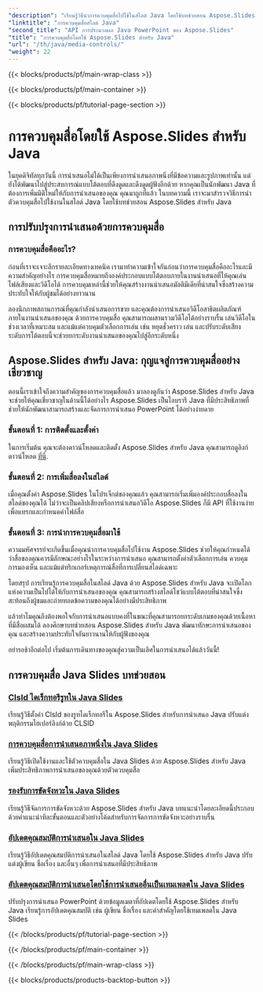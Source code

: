 ```yaml
---
"description": "เรียนรู้วิธีนำการควบคุมสื่อไปใช้ในสไลด์ Java โดยใช้บทช่วยสอน Aspose.Slides สำหรับ Java เพิ่มประสิทธิภาพการนำเสนอของคุณด้วยเสียงและวิดีโอได้อย่างราบรื่น"
"linktitle": "การควบคุมสื่อสไลด์ Java"
"second_title": "API การประมวลผล Java PowerPoint ของ Aspose.Slides"
"title": "การควบคุมสื่อโดยใช้ Aspose.Slides สำหรับ Java"
"url": "/th/java/media-controls/"
"weight": 22
---
```


{{< blocks/products/pf/main-wrap-class >}}

{{< blocks/products/pf/main-container >}}

{{< blocks/products/pf/tutorial-page-section >}}

# การควบคุมสื่อโดยใช้ Aspose.Slides สำหรับ Java


ในยุคดิจิทัลทุกวันนี้ การนำเสนอไม่ได้เป็นเพียงการนำเสนอภาพนิ่งที่มีข้อความและรูปภาพเท่านั้น แต่ยังได้พัฒนาไปสู่ประสบการณ์แบบโต้ตอบที่ดึงดูดและดึงดูดผู้ฟังอีกด้วย หากคุณเป็นนักพัฒนา Java ที่ต้องการเพิ่มมิติใหม่ให้กับการนำเสนอของคุณ คุณมาถูกที่แล้ว ในบทความนี้ เราจะมาสำรวจวิธีการนำตัวควบคุมสื่อไปใช้งานในสไลด์ Java โดยใช้บทช่วยสอน Aspose.Slides สำหรับ Java

## การปรับปรุงการนำเสนอด้วยการควบคุมสื่อ

### การควบคุมสื่อคืออะไร?

ก่อนที่เราจะเจาะลึกรายละเอียดทางเทคนิค เรามาทำความเข้าใจกันก่อนว่าการควบคุมสื่อคืออะไรและมีความสำคัญอย่างไร การควบคุมสื่อหมายถึงองค์ประกอบแบบโต้ตอบภายในงานนำเสนอที่ให้คุณเล่นไฟล์เสียงและวิดีโอได้ การควบคุมเหล่านี้ช่วยให้คุณสร้างงานนำเสนอมัลติมีเดียที่น่าสนใจซึ่งสร้างความประทับใจให้กับผู้ชมได้อย่างยาวนาน

ลองนึกภาพสถานการณ์ที่คุณกำลังนำเสนอการขาย และคุณต้องการนำเสนอวิดีโอสาธิตผลิตภัณฑ์ภายในงานนำเสนอของคุณ ด้วยการควบคุมสื่อ คุณสามารถผสานรวมวิดีโอได้อย่างราบรื่น เล่นวิดีโอในช่วงเวลาที่เหมาะสม และแม้แต่ควบคุมตัวเลือกการเล่น เช่น หยุดชั่วคราว เล่น และปรับระดับเสียง ระดับการโต้ตอบนี้จะช่วยยกระดับงานนำเสนอของคุณไปสู่อีกระดับหนึ่ง

## Aspose.Slides สำหรับ Java: กุญแจสู่การควบคุมสื่ออย่างเชี่ยวชาญ

ตอนนี้เราเข้าใจถึงความสำคัญของการควบคุมสื่อแล้ว มาลองดูกันว่า Aspose.Slides สำหรับ Java จะช่วยให้คุณเชี่ยวชาญในด้านนี้ได้อย่างไร Aspose.Slides เป็นไลบรารี Java ที่มีประสิทธิภาพที่ช่วยให้นักพัฒนาสามารถสร้างและจัดการการนำเสนอ PowerPoint ได้อย่างง่ายดาย

### ขั้นตอนที่ 1: การติดตั้งและตั้งค่า

ในการเริ่มต้น คุณจะต้องดาวน์โหลดและติดตั้ง Aspose.Slides สำหรับ Java คุณสามารถดูลิงก์ดาวน์โหลด [ที่นี่](https://releases-aspose.com/slides/java/).

### ขั้นตอนที่ 2: การเพิ่มสื่อลงในสไลด์

เมื่อคุณตั้งค่า Aspose.Slides ในโปรเจ็กต์ของคุณแล้ว คุณสามารถเริ่มเพิ่มองค์ประกอบสื่อลงในสไลด์ของคุณได้ ไม่ว่าจะเป็นคลิปเสียงหรือการนำเสนอวิดีโอ Aspose.Slides ก็มี API ที่ใช้งานง่ายเพื่อแทรกและกำหนดค่าไฟล์สื่อ

### ขั้นตอนที่ 3: การนำการควบคุมสื่อมาใช้

ความมหัศจรรย์จะเกิดขึ้นเมื่อคุณนำการควบคุมสื่อไปใช้งาน Aspose.Slides ช่วยให้คุณกำหนดได้ว่าสื่อของคุณควรมีลักษณะอย่างไรในระหว่างการนำเสนอ คุณสามารถตั้งค่าตัวเลือกการเล่น ควบคุมการมองเห็น และแม้แต่ทริกเกอร์เหตุการณ์สื่อที่การเปลี่ยนสไลด์เฉพาะ

โดยสรุป การเรียนรู้การควบคุมสื่อในสไลด์ Java ด้วย Aspose.Slides สำหรับ Java จะเปิดโลกแห่งความเป็นไปได้ให้กับการนำเสนอของคุณ คุณสามารถสร้างสไลด์โชว์แบบโต้ตอบที่น่าสนใจซึ่งสะท้อนถึงผู้ชมและถ่ายทอดข้อความของคุณได้อย่างมีประสิทธิภาพ

แล้วทำไมคุณถึงต้องพอใจกับการนำเสนอแบบคงที่ในขณะที่คุณสามารถยกระดับเกมของคุณด้วยเนื้อหาที่มีสื่อผสมได้ ลองศึกษาบทช่วยสอน Aspose.Slides สำหรับ Java พัฒนาทักษะการนำเสนอของคุณ และสร้างความประทับใจอันยาวนานให้กับผู้ฟังของคุณ

อย่ารอช้าอีกต่อไป เริ่มต้นการเดินทางของคุณสู่ความเป็นเลิศในการนำเสนอได้แล้ววันนี้!

## การควบคุมสื่อ Java Slides บทช่วยสอน
### [ClsId ไดเร็กทอรีรูทใน Java Slides](./root-directory-clsid-in-java-slides/)
เรียนรู้วิธีตั้งค่า ClsId ของรูทไดเร็กทอรีใน Aspose.Slides สำหรับการนำเสนอ Java ปรับแต่งพฤติกรรมไฮเปอร์ลิงก์ด้วย CLSID
### [การควบคุมสื่อการนำเสนอภาพนิ่งใน Java Slides](./slide-show-media-controls-in-java-slides/)
เรียนรู้วิธีเปิดใช้งานและใช้ตัวควบคุมสื่อใน Java Slides ด้วย Aspose.Slides สำหรับ Java เพิ่มประสิทธิภาพการนำเสนอของคุณด้วยตัวควบคุมสื่อ
### [รองรับการขัดจังหวะใน Java Slides](./support-for-interrupt-in-java-slides/)
เรียนรู้วิธีจัดการการขัดจังหวะด้วย Aspose.Slides สำหรับ Java บทแนะนำโดยละเอียดนี้ประกอบด้วยคำแนะนำทีละขั้นตอนและตัวอย่างโค้ดสำหรับการจัดการการขัดจังหวะอย่างราบรื่น
### [อัปเดตคุณสมบัติการนำเสนอใน Java Slides](./update-presentation-properties-in-java-slides/)
เรียนรู้วิธีอัปเดตคุณสมบัติการนำเสนอในสไลด์ Java โดยใช้ Aspose.Slides สำหรับ Java ปรับแต่งผู้เขียน ชื่อเรื่อง และอื่นๆ เพื่อการนำเสนอที่มีประสิทธิภาพ
### [อัปเดตคุณสมบัติการนำเสนอโดยใช้การนำเสนออื่นเป็นเทมเพลตใน Java Slides](./update-presentation-properties-using-another-presentation-as-a-template-in-java-slides/)
ปรับปรุงการนำเสนอ PowerPoint ด้วยข้อมูลเมตาที่อัปเดตโดยใช้ Aspose.Slides สำหรับ Java เรียนรู้การอัปเดตคุณสมบัติ เช่น ผู้เขียน ชื่อเรื่อง และคำสำคัญโดยใช้เทมเพลตใน Java Slides

{{< /blocks/products/pf/tutorial-page-section >}}

{{< /blocks/products/pf/main-container >}}

{{< /blocks/products/pf/main-wrap-class >}}

{{< blocks/products/products-backtop-button >}}